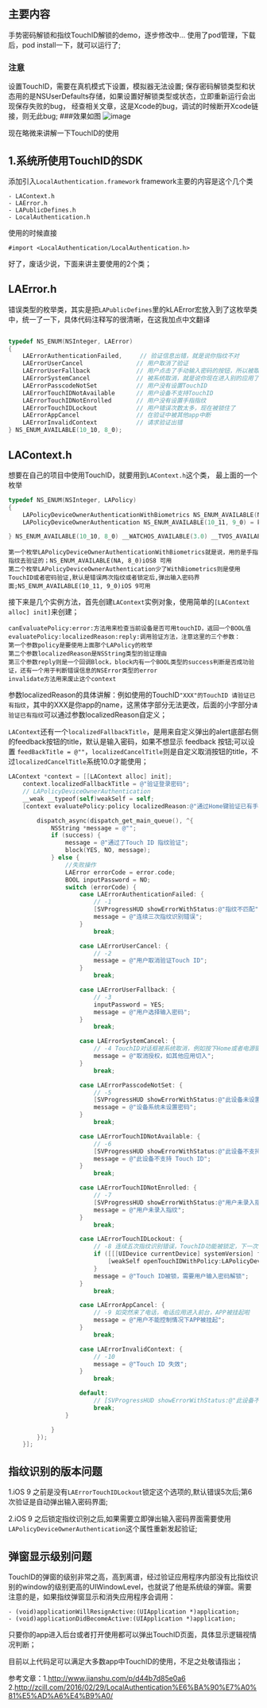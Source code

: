## 主要内容
手势密码解锁和指纹TouchID解锁的demo，逐步修改中...
使用了pod管理，下载后，pod install一下，就可以运行了;
### 注意
设置TouchID，需要在真机模式下设置，模拟器无法设置;
保存密码解锁类型和状态用的是NSUserDefaults存储，如果设置好解锁类型或状态，立即重新运行会出现保存失败的bug，
经查相关文章，这是Xcode的bug，调试的时候断开Xcode链接，则无此bug;
###效果如图
![image](https://github.com/XGPASS/XGTouchDemo/blob/master/images/develop.gif)

现在略微来讲解一下TouchID的使用
## 1.系统所使用TouchID的SDK
添加引入```LocalAuthentication.framework```
framework主要的内容是这个几个类
```
- LAContext.h
- LAError.h
- LAPublicDefines.h
- LocalAuthentication.h
```
使用的时候直接
```
#import <LocalAuthentication/LocalAuthentication.h>
```
好了，废话少说，下面来讲主要使用的2个类；
## LAError.h
错误类型的枚举类，其实是把```LAPublicDefines```里的kLAError宏放入到了这枚举类中，统一了一下，具体代码注释写的很清晰，在这我加点中文翻译
```objective-c

typedef NS_ENUM(NSInteger, LAError)
{
    LAErrorAuthenticationFailed,     // 验证信息出错，就是说你指纹不对
    LAErrorUserCancel               // 用户取消了验证
    LAErrorUserFallback             // 用户点击了手动输入密码的按钮，所以被取消了
    LAErrorSystemCancel             // 被系统取消，就是说你现在进入别的应用了，不在刚刚那个页面，所以没法验证
    LAErrorPasscodeNotSet           // 用户没有设置TouchID
    LAErrorTouchIDNotAvailable      // 用户设备不支持TouchID
    LAErrorTouchIDNotEnrolled       // 用户没有设置手指指纹
    LAErrorTouchIDLockout           // 用户错误次数太多，现在被锁住了
    LAErrorAppCancel                // 在验证中被其他app中断
    LAErrorInvalidContext           // 请求验证出错
} NS_ENUM_AVAILABLE(10_10, 8_0);

```

## LAContext.h
想要在自己的项目中使用TouchID，就要用到```LAContext.h```这个类，
最上面的一个枚举
```objective-c
typedef NS_ENUM(NSInteger, LAPolicy)
{
    LAPolicyDeviceOwnerAuthenticationWithBiometrics NS_ENUM_AVAILABLE(NA, 8_0) __WATCHOS_AVAILABLE(3.0) __TVOS_AVAILABLE(10.0) = kLAPolicyDeviceOwnerAuthenticationWithBiometrics,
    LAPolicyDeviceOwnerAuthentication NS_ENUM_AVAILABLE(10_11, 9_0) = kLAPolicyDeviceOwnerAuthentication

} NS_ENUM_AVAILABLE(10_10, 8_0) __WATCHOS_AVAILABLE(3.0) __TVOS_AVAILABLE(10.0);
```
```
第一个枚举LAPolicyDeviceOwnerAuthenticationWithBiometrics就是说，用的是手指指纹去验证的；NS_ENUM_AVAILABLE(NA, 8_0)iOS8 可用
第二个枚举LAPolicyDeviceOwnerAuthentication少了WithBiometrics则是使用TouchID或者密码验证,默认是错误两次指纹或者锁定后,弹出输入密码界面;NS_ENUM_AVAILABLE(10_11, 9_0)iOS 9可用
```
接下来是几个实例方法，首先创建```LAContext```实例对象，使用简单的```[LAContext alloc] init]```来创建；

```
canEvaluatePolicy:error:方法用来检查当前设备是否可用touchID，返回一个BOOL值
evaluatePolicy:localizedReason:reply:调用验证方法，注意这里的三个参数：
第一个参数policy是要使用上面那个LAPolicy的枚举
第二个参数localizedReason是NSString类型的验证理由
第三个参数reply则是一个回调Block，block内有一个BOOL类型的success判断是否成功验证，还有一个用于判断错误信息的NSError类型的error
invalidate方法用来废止这个context
```
参数localizedReason的具体讲解：例如使用的TouchID```"XXX"的TouchID 请验证已有指纹```，其中的XXX是你app的name，这黑体字部分无法更改，后面的小字部分```请验证已有指纹```可以通过参数localizedReason自定义；

```LAContext```还有一个```localizedFallbackTitle```，是用来自定义弹出的alert底部右侧的feedback按钮的title，默认是输入密码，如果不想显示 feedback 按钮;可以设置 ```feedBackTitle = @""```，```localizedCancelTitle```则是自定义取消按钮的title，不过```localizedCancelTitle```系统10.0才能使用；

```objective-c
LAContext *context = [[LAContext alloc] init];
    context.localizedFallbackTitle = @"验证登录密码";
    // LAPolicyDeviceOwnerAuthentication
    __weak __typeof(self)weakSelf = self;
    [context evaluatePolicy:policy localizedReason:@"通过Home键验证已有手机指纹" reply:^(BOOL success, NSError * _Nullable error) {

        dispatch_async(dispatch_get_main_queue(), ^{
            NSString *message = @"";
            if (success) {
                message = @"通过了Touch ID 指纹验证";
                block(YES, NO, message);
            } else {
                //失败操作
                LAError errorCode = error.code;
                BOOL inputPassword = NO;
                switch (errorCode) {
                    case LAErrorAuthenticationFailed: {
                        // -1
                        [SVProgressHUD showErrorWithStatus:@"指纹不匹配"];
                        message = @"连续三次指纹识别错误";
                    }
                        break;

                    case LAErrorUserCancel: {
                        // -2
                        message = @"用户取消验证Touch ID";
                    }
                        break;

                    case LAErrorUserFallback: {
                        // -3
                        inputPassword = YES;
                        message = @"用户选择输入密码";
                    }
                        break;

                    case LAErrorSystemCancel: {
                        // -4 TouchID对话框被系统取消，例如按下Home或者电源键
                        message = @"取消授权，如其他应用切入";
                    }
                        break;

                    case LAErrorPasscodeNotSet: {
                        // -5
                        [SVProgressHUD showErrorWithStatus:@"此设备未设置系统密码"];
                        message = @"设备系统未设置密码";
                    }
                        break;

                    case LAErrorTouchIDNotAvailable: {
                        // -6
                        [SVProgressHUD showErrorWithStatus:@"此设备不支持 Touch ID"];
                        message = @"此设备不支持 Touch ID";
                    }
                        break;

                    case LAErrorTouchIDNotEnrolled: {
                        // -7
                        [SVProgressHUD showErrorWithStatus:@"用户未录入指纹"];
                        message = @"用户未录入指纹";
                    }
                        break;

                    case LAErrorTouchIDLockout: {
                        // -8 连续五次指纹识别错误，TouchID功能被锁定，下一次需要输入系统密码
                        if ([[[UIDevice currentDevice] systemVersion] floatValue] >= 9.0) {
                            [weakSelf openTouchIDWithPolicy:LAPolicyDeviceOwnerAuthentication touchIDBlock:block];
                        }
                        message = @"Touch ID被锁，需要用户输入密码解锁";
                    }
                        break;

                    case LAErrorAppCancel: {
                        // -9 如突然来了电话，电话应用进入前台，APP被挂起啦
                        message = @"用户不能控制情况下APP被挂起";
                    }
                        break;

                    case LAErrorInvalidContext: {
                        // -10
                        message = @"Touch ID 失效";
                    }
                        break;

                    default:
                        // [SVProgressHUD showErrorWithStatus:@"此设备不支持 Touch ID"];
                        break;
                }

            }
        });
    }];
```

## 指纹识别的版本问题

1.iOS 9 之前是没有```LAErrorTouchIDLockout```锁定这个选项的,默认错误5次后;第6次验证是自动弹出输入密码界面;

2.iOS 9 之后锁定指纹识别之后,如果需要立即弹出输入密码界面需要使用```LAPolicyDeviceOwnerAuthentication```这个属性重新发起验证;

## 弹窗显示级别问题

TouchID的弹窗的级别非常之高，高到离谱，经过验证应用程序内部没有比指纹识别的window的级别更高的UIWindowLevel，也就说了他是系统级的弹窗。需要注意的是，如果指纹弹窗显示和消失应用程序会调用：
```
- (void)applicationWillResignActive:(UIApplication *)application;
- (void)applicationDidBecomeActive:(UIApplication *)application;
  ```
只要你的app进入后台或者打开使用都可以弹出TouchID页面，具体显示逻辑视情况判断；

目前以上代码足可以满足大多数app中TouchID的使用，不足之处敬请指出；

参考文章：1.http://www.jianshu.com/p/d44b7d85e0a6
2.http://zcill.com/2016/02/29/LocalAuthentication%E6%BA%90%E7%A0%81%E5%AD%A6%E4%B9%A0/
